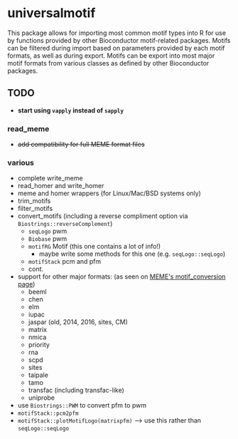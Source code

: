 # universalmotif #

This package allows for importing most common motif types into R for use by
functions provided by other Bioconductor motif-related packages. Motifs can be
filtered during import based on parameters provided by each motif formats, as
well as during export. Motifs can be export into most major motif formats from
various classes as defined by other Bioconductor packages.

## TODO ##

  - **start using `vapply` instead of `sapply`**

### read_meme ###

  - ~~add compatibility for full MEME format files~~

### various ###

  - complete write_meme
  - read_homer and write_homer
  - meme and homer wrappers (for Linux/Mac/BSD systems only)
  - trim_motifs
  - filter_motifs
  - convert_motifs (including a reverse compliment option via
    `Biostrings::reverseComplement`)
      + `seqLogo` pwm
      + `Biobase` pwm
      + `motifRG` Motif (this one contains a lot of info!)
          * maybe write some methods for this one (e.g. `seqLogo::seqLogo`)
      + `motifStack` pcm and pfm
      + cont.
  - support for other major formats: (as seen on
    [MEME's motif_conversion page](http://meme-suite.org/doc/motif_conversion.html))
      + beeml
      + chen
      + elm
      + iupac
      + jaspar (old, 2014, 2016, sites, CM)
      + matrix
      + nmica
      + priority
      + rna
      + scpd
      + sites
      + taipale
      + tamo
      + transfac (including transfac-like)
      + uniprobe
  - use `Biostrings::PWM` to convert pfm to pwm
  - `motifStack::pcm2pfm`
  - `motifStack::plotMotifLogo(matrixpfm)` --> use this rather than
    `seqLogo::seqLogo`
